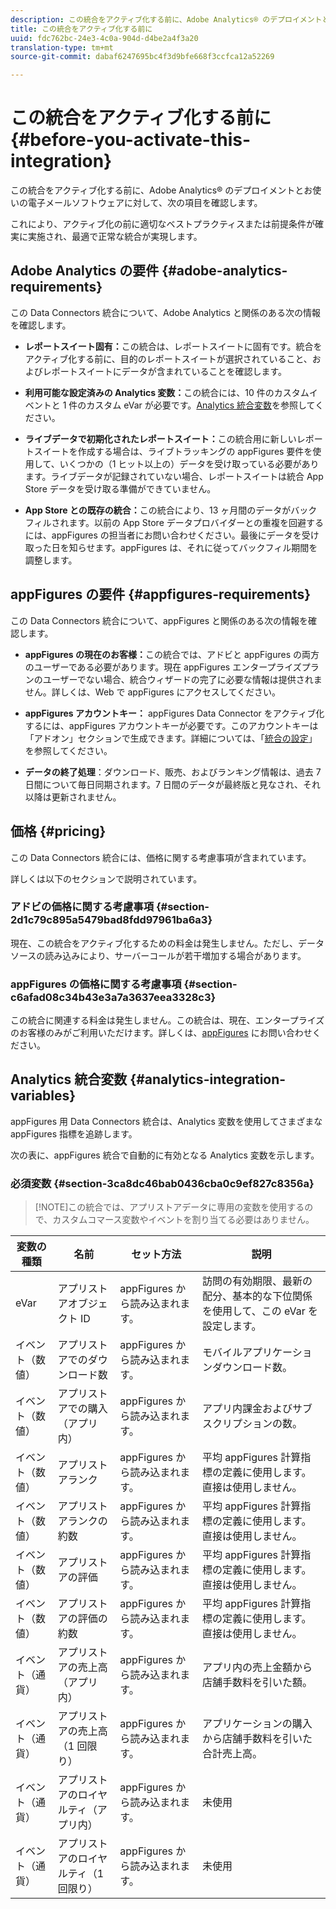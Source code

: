 ```yaml
---
description: この統合をアクティブ化する前に、Adobe Analytics® のデプロイメントとお使いの電子メールソフトウェアに対して、次の項目を確認します。
title: この統合をアクティブ化する前に
uuid: fdc762bc-24e3-4c0a-904d-d4be2a4f3a20
translation-type: tm+mt
source-git-commit: dabaf6247695bc4f3d9bfe668f3ccfca12a52269

---
```



# この統合をアクティブ化する前に {#before-you-activate-this-integration}

この統合をアクティブ化する前に、Adobe Analytics® のデプロイメントとお使いの電子メールソフトウェアに対して、次の項目を確認します。

これにより、アクティブ化の前に適切なベストプラクティスまたは前提条件が確実に実施され、最適で正常な統合が実現します。

## Adobe Analytics の要件 {#adobe-analytics-requirements}

この Data Connectors 統合について、Adobe Analytics と関係のある次の情報を確認します。

* **レポートスイート固有：**&#x200B;この統合は、レポートスイートに固有です。統合をアクティブ化する前に、目的のレポートスイートが選択されていること、およびレポートスイートにデータが含まれていることを確認します。
* **利用可能な設定済みの Analytics 変数：**&#x200B;この統合には、10 件のカスタムイベントと 1 件のカスタム eVar が必要です。[Analytics 統合変数](appfigures-before-activation.md#analytics-integration-variables)を参照してください。

* **ライブデータで初期化されたレポートスイート：**&#x200B;この統合用に新しいレポートスイートを作成する場合は、ライブトラッキングの appFigures 要件を使用して、いくつかの（1 ヒット以上の）データを受け取っている必要があります。ライブデータが記録されていない場合、レポートスイートは統合 App Store データを受け取る準備ができていません。

* **App Store との既存の統合：**&#x200B;この統合により、13 ヶ月間のデータがバックフィルされます。以前の App Store データプロバイダーとの重複を回避するには、appFigures の担当者にお問い合わせください。最後にデータを受け取った日を知らせます。appFigures は、それに従ってバックフィル期間を調整します。

## appFigures の要件 {#appfigures-requirements}

この Data Connectors 統合について、appFigures と関係のある次の情報を確認します。

* **appFigures の現在のお客様：**&#x200B;この統合では、アドビと appFigures の両方のユーザーである必要があります。現在 appFigures エンタープライズプランのユーザーでない場合、統合ウィザードの完了に必要な情報は提供されません。詳しくは、Web で appFigures にアクセスしてください。
* **appFigures アカウントキー：** appFigures Data Connector をアクティブ化するには、appFigures アカウントキーが必要です。このアカウントキーは「アドオン」セクションで生成できます。詳細については、「[統合の設定](../appfigures-overview/t-appfigures-integration.md)」を参照してください。

* **データの終了処理**：ダウンロード、販売、およびランキング情報は、過去 7 日間について毎日同期されます。7 日間のデータが最終版と見なされ、それ以降は更新されません。

## 価格 {#pricing}

この Data Connectors 統合には、価格に関する考慮事項が含まれています。

詳しくは以下のセクションで説明されています。

### アドビの価格に関する考慮事項 {#section-2d1c79c895a5479bad8fdd97961ba6a3}

現在、この統合をアクティブ化するための料金は発生しません。ただし、データソースの読み込みにより、サーバーコールが若干増加する場合があります。

### appFigures の価格に関する考慮事項 {#section-c6afad08c34b43e3a7a3637eea3328c3}

この統合に関連する料金は発生しません。この統合は、現在、エンタープライズのお客様のみがご利用いただけます。詳しくは、[appFigures](https://appfigures.com/support/contact) にお問い合わせください。

## Analytics 統合変数 {#analytics-integration-variables}

appFigures 用 Data Connectors 統合は、Analytics 変数を使用してさまざまな appFigures 指標を追跡します。

次の表に、appFigures 統合で自動的に有効となる Analytics 変数を示します。

### 必須変数 {#section-3ca8dc46bab0436cba0c9ef827c8356a}

>[!NOTE]この統合では、アプリストアデータに専用の変数を使用するので、カスタムコマース変数やイベントを割り当てる必要はありません。

| 変数の種類 | 名前 | セット方法 | 説明 |
|---|---|---|---|
| eVar | アプリストアオブジェクト ID | appFigures から読み込まれます。 | 訪問の有効期限、最新の配分、基本的な下位関係を使用して、この eVar を設定します。 |
| イベント（数値） | アプリストアでのダウンロード数 | appFigures から読み込まれます。 | モバイルアプリケーションダウンロード数。 |
| イベント（数値） | アプリストアでの購入（アプリ内） | appFigures から読み込まれます。 | アプリ内課金およびサブスクリプションの数。 |
| イベント（数値） | アプリストアランク | appFigures から読み込まれます。 | 平均 appFigures 計算指標の定義に使用します。直接は使用しません。 |
| イベント（数値） | アプリストアランクの約数 | appFigures から読み込まれます。 | 平均 appFigures 計算指標の定義に使用します。直接は使用しません。 |
| イベント（数値） | アプリストアの評価 | appFigures から読み込まれます。 | 平均 appFigures 計算指標の定義に使用します。直接は使用しません。 |
| イベント（数値） | アプリストアの評価の約数 | appFigures から読み込まれます。 | 平均 appFigures 計算指標の定義に使用します。直接は使用しません。 |
| イベント（通貨） | アプリストアの売上高（アプリ内） | appFigures から読み込まれます。 | アプリ内の売上金額から店舗手数料を引いた額。 |
| イベント（通貨） | アプリストアの売上高（1 回限り） | appFigures から読み込まれます。 | アプリケーションの購入から店舗手数料を引いた合計売上高。 |
| イベント（通貨） | アプリストアのロイヤルティ（アプリ内） | appFigures から読み込まれます。 | 未使用 |
| イベント（通貨） | アプリストアのロイヤルティ（1 回限り） | appFigures から読み込まれます。 | 未使用 |
